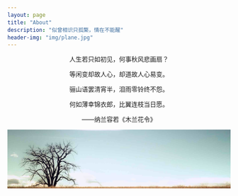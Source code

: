 ```yaml
---
layout: page
title: "About"
description: "似曾相识只孤檠，情在不能醒"
header-img: "img/plane.jpg"
---
```


<center>
人生若只如初见，何事秋风悲画扇？<br>

等闲变却故人心，却道故人心易变。<br>

骊山语罢清宵半，泪雨零铃终不怨。<br>

何如薄幸锦衣郎，比翼连枝当日愿。<br>

——纳兰容若《木兰花令》
</center>

<img src="img/tree.jpg" align="center"></p>
